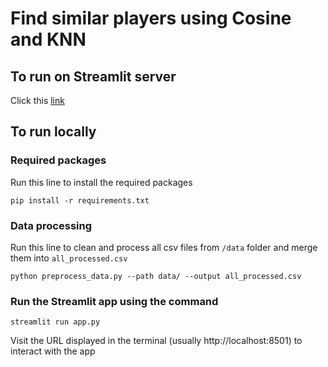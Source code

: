 # Find similar players using Cosine and KNN

## To run on Streamlit server
Click this [link](https://datascience-cvxlqzzers7ydppnahpgbf.streamlit.app/)

## To run locally

### Required packages
Run this line to install the required packages

```
pip install -r requirements.txt
```

### Data processing
Run this line to clean and process all csv files from `/data` folder and merge them into `all_processed.csv`

```
python preprocess_data.py --path data/ --output all_processed.csv 
```

### Run the Streamlit app using the command

```
streamlit run app.py
```

Visit the URL displayed in the terminal (usually http://localhost:8501) to interact with the app